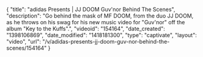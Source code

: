 {
    "title": "adidas Presents | JJ DOOM Guv'nor Behind The Scenes",
    "description": "Go behind the mask of MF DOOM, from the duo JJ DOOM, as he throws on his swag for his new music video for \"Guv'nor\" off the album \"Key to the Kuffs\".",
    "videoid": "154164",
    "date_created": "1398106869",
    "date_modified": "1418181300",
    "type": "captivate",
    "layout": "video",
    "url": "\/v\/adidas-presents-jj-doom-guv-nor-behind-the-scenes\/154164"
}